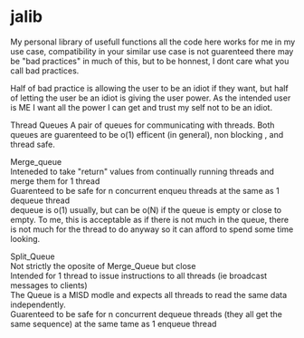 # jalib
My personal library of usefull functions 
all the code here works for me in my use case, compatibility in your similar use case is not guarenteed
there may be "bad practices" in much of this, but to be honnest, I dont care what you call bad practices.

Half of bad practice is allowing the user to be an idiot if they want, but half of letting the user be an idiot
is giving the user power.  As the intended user is ME I want all the power I can get and trust my self not to be an idiot.

Thread Queues
A pair of queues for communicating with threads.  Both queues are guarenteed to be o(1) efficent (in general), non blocking , and thread safe.

Merge_queue\
Inteneded to take "return" values from continually running threads and merge them for 1 thread\
Guarenteed to be safe for n concurrent enqueu threads at the same as 1 dequeue thread\
dequeue is o(1) usually, but can be o(N) if the queue is empty or close to empty.  To me, this is acceptable as if there is not much in the queue, there is not much for the thread to do anyway so it can afford to spend some time looking.

Split_Queue\
Not strictly the oposite of Merge_Queue but close\
Intended for 1 thread to issue instructions to all threads (ie broadcast messages to clients)\
The Queue is a MISD modle and expects all threads to read the same data independently.\
Guarenteed to be safe for n concurrent dequeue threads (they all get the same sequence) at the same tame as 1 enqueue thread 
